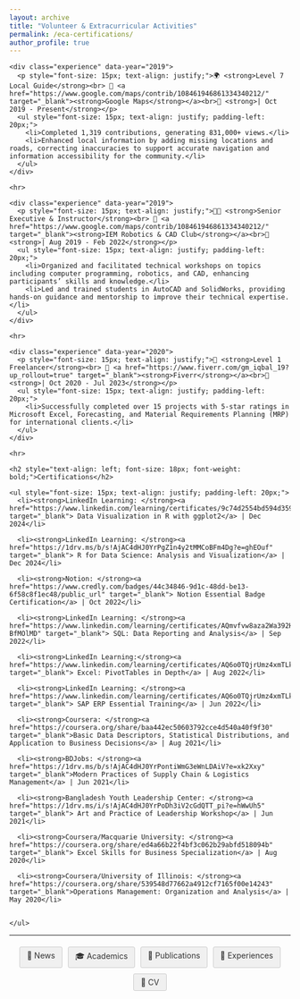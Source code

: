 ```yaml
---
layout: archive
title: "Volunteer & Extracurricular Activities"
permalink: /eca-certifications/
author_profile: true
---
```


<div class="main-content">
  <div id="eca-certifications">
    <!-- <h2 style="text-align: left; font-size: 18px; font-weight: bold;">VOLUNTEER & CO-CURRICULAR EXPERIENCES</h2> -->

    <div class="experience" data-year="2019">
      <p style="font-size: 15px; text-align: justify;">🌍 <strong>Level 7 Local Guide</strong><br> 🏢 <a href="https://www.google.com/maps/contrib/108461946861334340212/" target="_blank"><strong>Google Maps</strong></a><br>📅 <strong>| Oct 2019 - Present</strong></p>
      <ul style="font-size: 15px; text-align: justify; padding-left: 20px;">
        <li>Completed 1,319 contributions, generating 831,000+ views.</li>
        <li>Enhanced local information by adding missing locations and roads, correcting inaccuracies to support accurate navigation and information accessibility for the community.</li>
      </ul>
    </div>

    <hr>

    <div class="experience" data-year="2019">
      <p style="font-size: 15px; text-align: justify;">🧑‍🏫 <strong>Senior Executive & Instructor</strong><br> 🏢 <a href="https://www.google.com/maps/contrib/108461946861334340212/" target="_blank"><strong>IEM Robotics & CAD Club</strong></a><br>📅 <strong>| Aug 2019 - Feb 2022</strong></p>
      <ul style="font-size: 15px; text-align: justify; padding-left: 20px;">
        <li>Organized and facilitated technical workshops on topics including computer programming, robotics, and CAD, enhancing participants’ skills and knowledge.</li>
        <li>Led and trained students in AutoCAD and SolidWorks, providing hands-on guidance and mentorship to improve their technical expertise.</li>
      </ul>
    </div>

    <hr>

    <div class="experience" data-year="2020">
      <p style="font-size: 15px; text-align: justify;">💼 <strong>Level 1 Freelancer</strong><br> 🏢 <a href="https://www.fiverr.com/gm_iqbal_19?up_rollout=true" target="_blank"><strong>Fiverr</strong></a><br>📅 <strong>| Oct 2020 - Jul 2023</strong></p>
      <ul style="font-size: 15px; text-align: justify; padding-left: 20px;">
        <li>Successfully completed over 15 projects with 5-star ratings in Microsoft Excel, Forecasting, and Material Requirements Planning (MRP) for international clients.</li>
      </ul>
    </div>

    <hr>

    <h2 style="text-align: left; font-size: 18px; font-weight: bold;">Certifications</h2>

    <ul style="font-size: 15px; text-align: justify; padding-left: 20px;">
      <li><strong>LinkedIn Learning: </strong><a href="https://www.linkedin.com/learning/certificates/9c74d2554bd594d359a150e175720d0edd5cc934858b5eaecd296898585fb19f" target="_blank"> Data Visualization in R with ggplot2</a> | Dec 2024</li>

      <li><strong>LinkedIn Learning: </strong><a href="https://1drv.ms/b/s!AjAC4dHJ0YrPgZ1n4y2tMMCoBFm4Dg?e=ghEOuf" target="_blank"> R for Data Science: Analysis and Visualization</a> | Dec 2024</li>

      <li><strong>Notion: </strong><a href="https://www.credly.com/badges/44c34846-9d1c-48dd-be13-6f58c8f1ec48/public_url" target="_blank"> Notion Essential Badge Certification</a> | Oct 2022</li>

      <li><strong>LinkedIn Learning: </strong><a href="https://www.linkedin.com/learning/certificates/AQmvfvw8aza2Wa392HT_-BfMOlMD" target="_blank"> SQL: Data Reporting and Analysis</a> | Sep 2022</li>

      <li><strong>LinkedIn Learning:</strong><a href="https://www.linkedin.com/learning/certificates/AQ6o0TQjrUmz4xmTLk4bfF6sd0XW" target="_blank"> Excel: PivotTables in Depth</a> | Aug 2022</li>

      <li><strong>LinkedIn Learning: </strong><a href="https://www.linkedin.com/learning/certificates/AQ6o0TQjrUmz4xmTLk4bfF6sd0XW" target="_blank"> SAP ERP Essential Training</a> | Jun 2022</li>

      <li><strong>Coursera: </strong><a href="https://coursera.org/share/baa442ec50603792cce4d540a40f9f30" target="_blank">Basic Data Descriptors, Statistical Distributions, and Application to Business Decisions</a> | Aug 2021</li>

      <li><strong>BDJobs: </strong><a href="https://1drv.ms/b/s!AjAC4dHJ0YrPontiWmG3eWnLDAiV?e=xk2Xxy" target="_blank">Modern Practices of Supply Chain & Logistics Management</a> | Jun 2021</li>

      <li><strong>Bangladesh Youth Leadership Center: </strong><a href="https://1drv.ms/i/s!AjAC4dHJ0YrPoDh3iV2cGdQTT_pi?e=hWwUh5" target="_blank"> Art and Practice of Leadership Workshop</a> | Jun 2021</li>

      <li><strong>Coursera/Macquarie University: </strong><a href="https://coursera.org/share/ed4a66b22f4bf3c062b29abfd518094b" target="_blank"> Excel Skills for Business Specialization</a> | Aug 2020</li>

      <li><strong>Coursera/University of Illinois: </strong><a href="https://coursera.org/share/539548d77662a4912cf7165f00e14243" target="_blank">Operations Management: Organization and Analysis</a> | May 2020</li>

      
    </ul>
  </div>
</div>
<hr>

<div style="display: flex; justify-content: center; gap: 10px; flex-wrap: wrap; margin: 20px 0;">
  <a href="/news/" style="padding: 6px 12px; text-decoration: none; background: #f0f0f0; color: #333; border-radius: 3px; font-size: 14px; transition: all 0.3s; border: 1px solid #ccc;">📢 News</a>
  <a href="/academics/" style="padding: 6px 12px; text-decoration: none; background: #f0f0f0; color: #333; border-radius: 3px; font-size: 14px; transition: all 0.3s; border: 1px solid #ccc;">🎓 Academics</a>
  <a href="/publications/" style="padding: 6px 12px; text-decoration: none; background: #f0f0f0; color: #333; border-radius: 3px; font-size: 14px; transition: all 0.3s; border: 1px solid #ccc;">📝 Publications</a>
  <a href="/experience/" style="padding: 6px 12px; text-decoration: none; background: #f0f0f0; color: #333; border-radius: 3px; font-size: 14px; transition: all 0.3s; border: 1px solid #ccc;">💼 Experiences</a>
  <a href="/files/GM_Iqbal_Academic_CV.pdf" style="padding: 6px 12px; text-decoration: none; background: #f0f0f0; color: #333; border-radius: 3px; font-size: 14px; transition: all 0.3s; border: 1px solid #ccc;">🔖 CV</a>
</div>